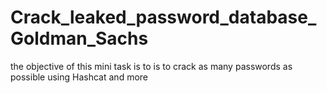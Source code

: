 # Crack_leaked_password_database_Goldman_Sachs
the objective of this mini task is to is to crack as many passwords as possible using Hashcat and more
